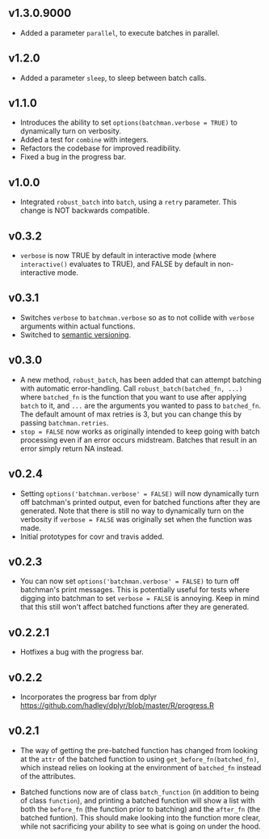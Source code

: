 ## v1.3.0.9000

* Added a parameter `parallel`, to execute batches in parallel.

## v1.2.0

* Added a parameter `sleep`, to sleep between batch calls.

## v1.1.0

* Introduces the ability to set `options(batchman.verbose = TRUE)` to dynamically turn on verbosity.
* Added a test for `combine` with integers.
* Refactors the codebase for improved readibility.
* Fixed a bug in the progress bar.

## v1.0.0

* Integrated `robust_batch` into `batch`, using a `retry` parameter.  This change is NOT backwards compatible.

## v0.3.2
* `verbose` is now TRUE by default in interactive mode (where `interactive()` evaluates to TRUE), and FALSE by default in non-interactive mode.

## v0.3.1
* Switches `verbose` to `batchman.verbose` so as to not collide with `verbose` arguments within actual functions.
* Switched to [semantic versioning](http://www.semver.org).

## v0.3.0
* A new method, `robust_batch`, has been added that can attempt batching with automatic error-handling.  Call `robust_batch(batched_fn, ...)` where `batched_fn` is the function that you want to use after applying `batch` to it, and `...` are the arguments you wanted to pass to `batched_fn`.  The default amount of max retries is 3, but you can change this by passing `batchman.retries`.
* `stop = FALSE` now works as originally intended to keep going with batch processing even if an error occurs midstream.  Batches that result in an error simply return NA instead.

## v0.2.4
* Setting `options('batchman.verbose' = FALSE)` will now dynamically turn off batchman's printed output, even for batched functions after they are generated.  Note that there is still no way to dynamically turn on the verbosity if `verbose = FALSE` was originally set when the function was made.
* Initial prototypes for covr and travis added.

## v0.2.3
* You can now set `options('batchman.verbose' = FALSE)` to turn off batchman's print messages.  This is potentially useful for tests where digging into batchman to set `verbose = FALSE` is annoying.  Keep in mind that this still won't affect batched functions after they are generated.

## v0.2.2.1
* Hotfixes a bug with the progress bar.

## v0.2.2
* Incorporates the progress bar from dplyr <https://github.com/hadley/dplyr/blob/master/R/progress.R>

## v0.2.1
* The way of getting the pre-batched function has changed from looking at the `attr` of the batched function to using `get_before_fn(batched_fn)`, which instead relies on looking at the environment of `batched_fn` instead of the attributes.

* Batched functions now are of class `batch_function` (in addition to being of class `function`), and printing a batched function will show a list with both the `before_fn` (the function prior to batching) and the `after_fn` (the batched funtion).  This should make looking into the function more clear, while not sacrificing your ability to see what is going on under the hood.
